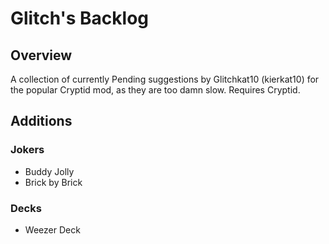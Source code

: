 # Glitch's Backlog
## Overview
A collection of currently Pending suggestions by Glitchkat10 (kierkat10) for the popular Cryptid mod, as they are too damn slow.
Requires Cryptid.
## Additions
### Jokers
- Buddy Jolly
- Brick by Brick
### Decks
- Weezer Deck
